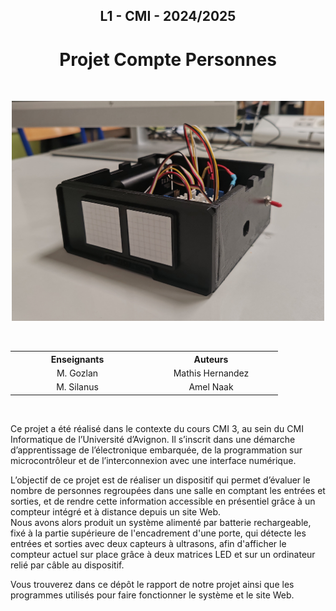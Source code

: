 <h2 align="center">
  L1 - CMI - 2024/2025
</h2>
<h1 align="center">
  Projet Compte Personnes
</h1>

<br/>
<p align="center" >
<img src="images/Vue_ensemble.jpg" alt="Image du projet" width="500"/>
</p>

<br/>
<table align="center">
  <tr>
    <th width="200">Enseignants</th>
    <th width="200">Auteurs</th>
  </tr>
  <tr>
    <td align="center">M. Gozlan</td>
    <td align="center">Mathis Hernandez</td>
  </tr>
  <tr>
    <td align="center">M. Silanus</td>
    <td align="center">Amel Naak</td>
  </tr>
</table>

<br/>
<p>
Ce projet a été réalisé dans le contexte du cours CMI 3, au sein du CMI Informatique de l’Université d’Avignon.
Il s’inscrit dans une démarche d’apprentissage de l’électronique embarquée, de la programmation sur microcontrôleur et de l’interconnexion avec une interface numérique.
</p>
<p>
L’objectif de ce projet est de réaliser un dispositif qui permet d’évaluer le nombre de personnes regroupées dans une salle en comptant les entrées et sorties, et de rendre cette information accessible en présentiel grâce à un compteur intégré et à distance depuis un site Web. <br/>
Nous avons alors produit un système alimenté par batterie rechargeable, fixé à la partie supérieure de l'encadrement d'une porte, qui détecte les entrées et sorties avec deux capteurs à ultrasons, afin d'afficher le compteur actuel sur place grâce à deux matrices LED et sur un ordinateur relié par câble au dispositif.
</p>

<p>
  Vous trouverez dans ce dépôt le rapport de notre projet ainsi que les programmes utilisés pour faire fonctionner le système et le site Web.
</p>
